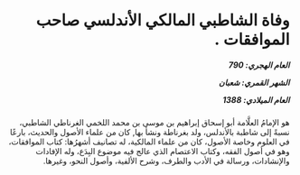 <h1 dir="rtl">وفاة الشاطبي المالكي الأندلسي صاحب الموافقات .</h1>

<h5 dir="rtl">العام الهجري:  790

الشهر القمري: شعبان

العام الميلادي: 1388</h5>

<p dir="rtl">هو الإمامُ العلَّامة أبو إسحاق إبراهيم بن موسى بن محمد اللخمي الغرناطي الشاطبي، نسبةً إلى شاطبة بالأندلس، ولد بغرناطة ونشأ بها, كان من علماء الأصول والحديث، بارعًا في العلوم وخاصة الأصول، كان من علماء المالكية، له تصانيف أشهرُها: كتاب الموافقات، وهو في أصول الفقه، وكتاب الاعتصام الذي عالج فيه موضوع البِدَع، وله الإفادات والإنشادات، ورسالة في الأدب والطرف، وشرح الألفية، وأصول النحو، وغيرها.</p></br>
